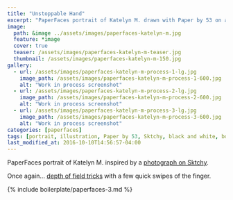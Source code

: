 ```yaml
---
title: "Unstoppable Hand"
excerpt: "PaperFaces portrait of Katelyn M. drawn with Paper by 53 on an iPad."
image: 
  path: &image ../assets/images/paperfaces-katelyn-m.jpg 
  feature: *image
  cover: true
  teaser: /assets/images/paperfaces-katelyn-m-teaser.jpg
  thumbnail: /assets/images/paperfaces-katelyn-m-150.jpg
gallery:
  - url: /assets/images/paperfaces-katelyn-m-process-1-lg.jpg
    image_path: /assets/images/paperfaces-katelyn-m-process-1-600.jpg
    alt: "Work in process screenshot"
  - url: /assets/images/paperfaces-katelyn-m-process-2-lg.jpg
    image_path: /assets/images/paperfaces-katelyn-m-process-2-600.jpg
    alt: "Work in process screenshot"
  - url: /assets/images/paperfaces-katelyn-m-process-3-lg.jpg
    image_path: /assets/images/paperfaces-katelyn-m-process-3-600.jpg
    alt: "Work in process screenshot"
categories: [paperfaces]
tags: [portrait, illustration, Paper by 53, Sktchy, black and white, bokeh, Mix]
last_modified_at: 2016-10-10T14:56:57-04:00
---
```


PaperFaces portrait of Katelyn M. inspired by a [photograph on Sktchy](http://sktchy.com/0STT5 ).

Once again... [depth of field tricks](https://mix.fiftythree.com/11098-Michael-Rose/4593845) with a few quick swipes of the finger.

{% include boilerplate/paperfaces-3.md %}
